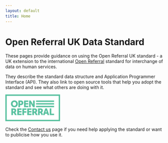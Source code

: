 ```yaml
---
layout: default
title: Home
---
```


# Open Referral UK Data Standard
<div class="row"><div class="col">
<p>These pages provide guidance on using the Open Referral UK standard - a UK extension to the international <a href="https://openreferral.org/">Open Referral</a> standard for interchange of data on human services.</p>

<p>They describe the standard data structure and Application Programmer Interface (API). They also link to open source tools that help you adopt the standard and see what others are doing with it.</p>
</div><div class="col-auto d-flex align-items-center" style="min-width: 190px">  

<a href="https://www.OpenReferral.org" class="mt-0 mb-0" target="_blank"><img class="img-fluid mb-0 mt-0" style="height: 6em;" src="https://raw.githubusercontent.com/OpenReferralUK/human-services/gh-pages/assets/images/OpenReferral_Logo_Green.png"></a>
  
</div></div>  

Check the [Contact us](/ContactUs/) page if you need help applying the standard or want to publicise how you use it.

